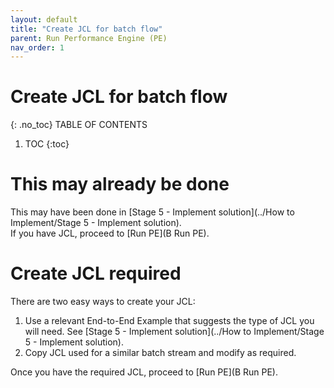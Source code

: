 ```yaml
---
layout: default
title: "Create JCL for batch flow"
parent: Run Performance Engine (PE)
nav_order: 1
---
```


# Create JCL for batch flow
{: .no_toc}
TABLE OF CONTENTS 
1. TOC
{:toc}  

# This may already be done
This may have been done in [Stage 5 - Implement solution](../How to Implement/Stage 5 - Implement solution).  
If you have JCL, proceed to [Run PE](B Run PE).

# Create JCL required
There are two easy ways to create your JCL:
1. Use a relevant End-to-End Example that suggests the type of JCL you will need.  See [Stage 5 - Implement solution](../How to Implement/Stage 5 - Implement solution).
2. Copy JCL used for a similar batch stream and modify as required.

Once you have the required JCL, proceed to [Run PE](B Run PE).

